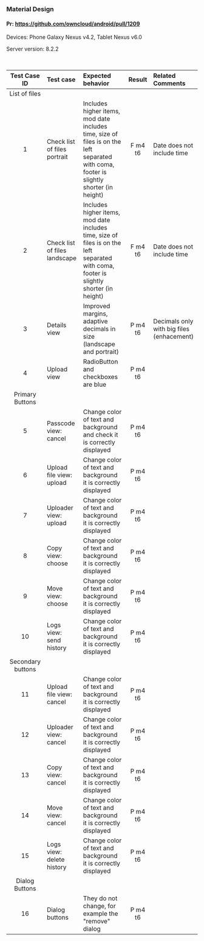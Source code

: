 ### Material Design

#### Pr: https://github.com/owncloud/android/pull/1209

Devices: Phone Galaxy Nexus v4.2, Tablet Nexus v6.0

Server version: 8.2.2

<br>

Test Case ID | Test case   | Expected behavior | Result | Related Comments
|:----:|:------------- |:-------------|:-------------:|:----------
List of files|
1| Check list of files portrait | Includes higher items, mod date includes time, size of files is on the left separated with coma, footer is slightly shorter (in height) | F m4 t6 | Date does not include time
2| Check list of files landscape | Includes higher items, mod date includes time, size of files is on the left separated with coma, footer is slightly shorter (in height) | F m4 t6 | Date does not include time
3| Details view | Improved margins, adaptive decimals in size  (landscape and portrait) | P m4 t6| Decimals only with big files (enhacement)
4| Upload view | RadioButton and checkboxes are blue | P m4 t6
Primary Buttons| 
5| Passcode view: cancel | Change color of text and background and check it is correctly displayed | P m4 t6
6| Upload file view: upload| Change color of text and background it is correctly displayed | P m4 t6
7| Uploader view: upload| Change color of text and background it is correctly displayed | P m4 t6
8| Copy view: choose| Change color of text and background it is correctly displayed| P m4 t6
9| Move view: choose| Change color of text and background it is correctly displayed| P m4 t6
10| Logs view: send history| Change color of text and background it is correctly displayed| P m4 t6
Secondary buttons|
11| Upload file view: cancel| Change color of text and background it is correctly displayed| P m4 t6
12| Uploader view: cancel| Change color of text and background it is correctly displayed| P m4 t6
13| Copy view: cancel| Change color of text and background it is correctly displayed| P m4 t6
14| Move view: cancel| Change color of text and background it is correctly displayed| P m4 t6
15| Logs view: delete history| Change color of text and background it is correctly displayed| P m4 t6
Dialog Buttons |
16| Dialog buttons| They do not change, for example the "remove" dialog | P m4 t6

